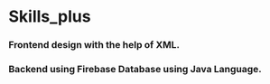 # Skills_plus

### Frontend design with the help of XML.

### Backend using Firebase Database using Java Language.
